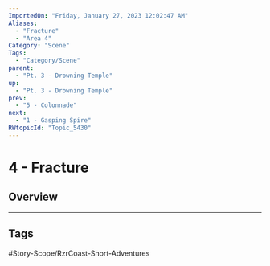 ```yaml
---
ImportedOn: "Friday, January 27, 2023 12:02:47 AM"
Aliases:
  - "Fracture"
  - "Area 4"
Category: "Scene"
Tags:
  - "Category/Scene"
parent:
  - "Pt. 3 - Drowning Temple"
up:
  - "Pt. 3 - Drowning Temple"
prev:
  - "5 - Colonnade"
next:
  - "1 - Gasping Spire"
RWtopicId: "Topic_5430"
---
```

# 4 - Fracture
## Overview

---
## Tags
#Story-Scope/RzrCoast-Short-Adventures

